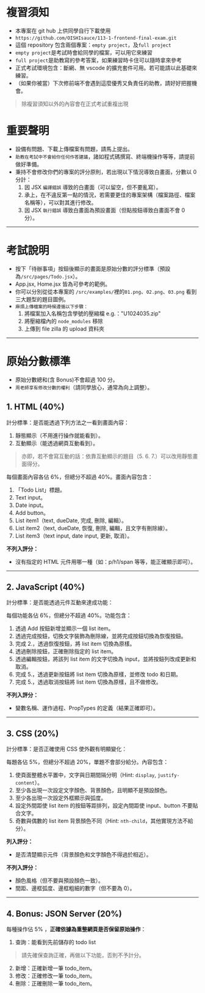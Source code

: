 # 複習須知

-   本專案在 git hub 上供同學自行下載使用
-   `https://github.com/OISHIsauce/113-1-frontend-final-exam.git`
-   這個 repository 包含兩個專案：`empty project`，及`full project`
-   `empty project`是考試時會給同學的檔案，可以用它來練習
-   `full project`是助教寫的參考答案，如果練習時卡住可以隨時拿來參考
-   正式考試環境包含：斷網、無 vscode 的擴充套件可用。若可能請以此基礎來練習。
-   （如果你被當）下次修前端不會遇到這麼優秀又負責任的助教，請好好把握機會。

> 除複習須知以外的內容會在正式考試重複出現

# 重要聲明

-   設備有問題、下載上傳檔案有問題，請馬上提出。
-   `助教在考試中不會給你任何作答建議`，諸如程式碼撰寫、終端機操作等等，請提前做好準備。
-   秉持不會修改你們的專案的評分原則，若出現以下情況導致白畫面，分數以 0 分計：
    1. 因 JSX `編譯錯誤` 導致的白畫面（可以留空，但不要亂寫）。
    2. 承上，在不違反第一點的情況，若需要更佳的專案架構（檔案路徑、檔案名稱等），可以對其進行修改。
    3. 因 JSX `執行錯誤` 導致白畫面為預設畫面（但點按鈕導致白畫面不會 0 分）。

---

# 考試說明

-   按下「待辦事項」按鈕後顯示的畫面是原始分數的評分標準（預設為`/src/pages/Todo.jsx`）。
-   App.jsx, Home.jsx 皆為可參考的範例。
-   你可以分別從從本專案的 `/src/examples/`裡的`01.png`、`02.png`、`03.png` 看到三大題型的題目圖例。
-   `麻煩上傳檔案的時候遵循以下步驟：`
    1. 將檔案加入名稱包含學號的壓縮檔 e.g.："U1024035.zip"
    2. 將壓縮檔內的 `node_modules` 移除
    3. 上傳到 file zilla 的 upload 資料夾

---

# 原始分數標準

-   原始分數總和(含 Bonus)不會超過 100 分。
-   `周老師享有修改分數的權利`（請同學放心，通常為向上調整）。

## 1. HTML (40%)

計分標準：是否能透過下列方法之一看到畫面內容：

1. 靜態顯示（不用進行操作就能看到）。
2. 互動顯示（能透過網頁互動看到）。

> 亦即，若不會寫互動的話：依靠互動顯示的題目（5. 6. 7.）可以改用靜態畫面得分。

每個畫面內容各佔 6%，但總分不超過 40%。畫面內容包含：

1.  「Todo List」標題。
2.  Text input。
3.  Date input。
4.  Add button。
5.  List item1（text, dueDate, 完成, 刪除, 編輯）。
6.  List item2（text, dueDate, 恢復, 刪除, 編輯，且文字有刪除線）。
7.  List item3（text input, date input, 更新, 取消）。

**不列入評分：**

-   沒有指定的 HTML 元件用哪一種（如：p/h1/span 等等，能正確顯示即可）。

---

## 2. JavaScript (40%)

計分標準：是否能透過元件互動來達成功能：

每個功能各佔 6%，但總分不超過 40%。功能包含：

1. 透過 Add 按鈕新增並顯示一個 list item。
2. 透過完成按鈕，切換文字裝飾為刪除線，並將完成按鈕切換為恢復按鈕。
3. 完成 2.，透過恢復按鈕，將 list item 切換為原樣。
4. 透過刪除按鈕，正確刪除指定的 list item。
5. 透過編輯按鈕，將該列 list item 的文字切換為 input，並將按鈕列改成更新和取消。
6. 完成 5.，透過更新按鈕將 list item 切換為原樣，並修改 todo 和日期。
7. 完成 5.，透過取消按鈕將 list item 切換為原樣，且不做修改。

**不列入評分：**

-   變數名稱、運作過程、PropTypes 的定義（結果正確即可）。

---

## 3. CSS (20%)

計分標準：是否正確使用 CSS 使外觀有明顯變化：

每題各佔 5%，但總分不超過 20%，單題不會部分給分。內容包含：

1. 使頁面整體水平置中，文字與日期間隔分明（Hint: `display`, `justify-content`）。
2. 至少各出現一次設定文字顏色、背景顏色，且明顯不是預設顏色。
3. 至少各出現一次設定外框顯示與弧度。
4. 設定外間距使 list item 的按鈕等距排列，設定內間距使 input、button 不要貼合文字。
5. 奇數與偶數的 list item 背景顏色不同（Hint: `nth-child`，其他實現方法不給分）。

**列入評分：**

-   是否清楚顯示元件（背景顏色和文字顏色不得過於相近）。

**不列入評分：**

-   顏色風格（但不要與預設顏色一致）。
-   間距、邊框弧度、邊框粗細的數字（但不要為 0）。

---

## 4. Bonus: JSON Server (20%)

每種操作佔 5% ，**正確依據為重整網頁是否保留原始操作**：

1. 查詢：能看到先前儲存的 todo list

> 請先確保查詢正確，再做以下功能，否則不予計分。

2. 新增：正確新增一筆 todo_item。
3. 修改：正確修改一筆 todo_item。
4. 刪除：正確刪除一筆 todo_item。
